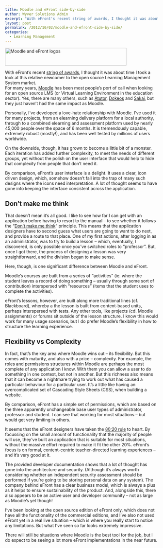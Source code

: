 ```yaml
---
title: Moodle and eFront side-by-side
author: Wyver Solutions Admin
excerpt: "With eFront's recent string of awards, I thought it was about time I took a look at this relative newcomer to the open source Learning Management System market."
layout: post
permalink: /2012/10/02/moodle-and-efront-side-by-side/
categories:
  - Learning Management
---
```

<img class="alignnone size-full wp-image-369 aligncenter" title="moodle_efront_logos" src="http://www.wyversolutions.co.uk/cms/wp-content/uploads/2012/10/moodle_efront_logos.png" alt="Moodle and eFront logos" width="400" height="58" />

With eFront&#8217;s recent [string of awards][1], I thought it was about time I took a look at this relative newcomer to the open source Learning Management System market.  
For many years, [Moodle][2] has been most people&#8217;s port of call when looking for an open source LMS (or Virtual Learning Environment in the education sector). Yes, there are many others, such as [Atutor][3], [Dokeos][4] and [Sakai][5], but they just haven&#8217;t had the same impact as Moodle.

Personally, I&#8217;ve developed a love-hate relationship with Moodle. I&#8217;ve used it for many projects, from an elearning delivery platform for a local authority, through to a combined elearning and assessment platform used by nearly 45,000 people over the space of 6 months. It is tremendously capable, extremely robust (mostly!), and has been well tested by millions of users worldwide.

On the downside, though, it has grown to become a little bit of a monster. Each iteration has added further complexity, to meet the needs of different groups, yet without the polish on the user interface that would help to hide that complexity from people that don&#8217;t need it.

By comparison, eFront&#8217;s user interface is a delight. It uses a clear, icon driven design, which, somehow doesn&#8217;t fall into the trap of many such designs where the icons need interpretation. A lot of thought seems to have gone into keeping the interface consistent across the application.

## Don&#8217;t make me think

That doesn&#8217;t mean it&#8217;s all good. I like to see how far I can get with an application before having to resort to the manual &#8211; to see whether it follows the &#8220;[Don&#8217;t make me think][6]&#8221; principle. This means that the application designers have to second guess what users are going to want to do next, and provide a route to that place. One of my first actions, after logging in as an administrator, was to try to build a lesson &#8211; which, eventually, I discovered, is only possible once you&#8217;ve switched roles to &#8220;professor&#8221;. But, once I got there, the process of designing a lesson was very straightforward, and the division began to make sense.

Here, though, is one significant difference between Moodle and eFront.

Moodle&#8217;s courses are built from a series of &#8220;activities&#8221; (ie. where the student leaves a record of doing something &#8211; usually through some sort of contribution) interspersed with &#8220;resources&#8221; (items that the student uses to complete the activities).

eFront&#8217;s lessons, however, are built along more traditional lines (cf. Blackboard), whereby a the lesson is built from content-based units, perhaps interspersed with tests. Any other tools, like projects (cd. Moodle assignments) or forums sit outside of the lesson structure. I know this would work for many usage scenarios, but I do prefer Moodle&#8217;s flexibility in how to structure the learning experience.

## Flexibility vs Complexity

In fact, that&#8217;s the key area where Moodle wins out &#8211; its flexibility. But this comes with maturity, and also with a price &#8211; complexity. For example, the roles and permissions structures within Moodle are perhaps the most complete of any application I know. With them you can allow a user to do something in one context, but not in another. But this richness also means that it can become a nightmare trying to work out what has caused a particular behaviour for a particular user. It&#8217;s a little like having an overcomplicated set of Cascading Style Sheets (CSS), when building a website.

By comparison, eFront has a simple set of permissions, which are based on the three apparently unchangeable base user types of administrator, professor and student. I can see that working for most situations &#8211; but would get very limiting in others.

It seems that the eFront designers have taken the [80:20 rule][7] to heart. By focussing on the small amount of functionality that the majority of people will use, they&#8217;ve built an application that is suitable for most situations, without the massive effort required to make it fit the other 20%. eFront&#8217;s focus is on formal, content-centric teacher-directed learning experiences &#8211; and it&#8217;s very good at it.

The provided developer documentation shows that a lot of thought has gone into the architecture and security. (Although it&#8217;s always worth considering whether an independent security assessment should be performed if you&#8217;re going to be storing personal data on any system). The company behind eFront has a clear business model, which is always a plus as it helps to ensure sustainability of the product. And, alongside this, there also appears to be an active user and developer community &#8211; not as large as Moodle&#8217;s yet though!

I&#8217;ve been looking at the open source edition of eFront only, which does not have all the functionality of the commercial editions, and I&#8217;ve also not used eFront yet in a real live situation &#8211; which is where you really start to notice any limitations. But what I&#8217;ve seen so far looks extremely impressive.

There will still be situations where Moodle is the best tool for the job, but I do expect to be seeing a lot more eFront implementations in the near future.

 [1]: http://blog.efrontlearning.net/tag/best-of-elearning-awards
 [2]: http://moodle.org/
 [3]: http://atutor.ca/
 [4]: http://www.dokeos.com/
 [5]: http://www.sakaiproject.org/
 [6]: http://www.sensible.com/dmmt.html
 [7]: http://en.wikipedia.org/wiki/Pareto_principle